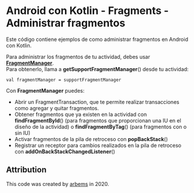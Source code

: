 # Android con Kotlin - Fragments - Administrar fragmentos

Este código contiene ejemplos de como administrar fragmentos en Android con Kotlin.

Para administrar los fragmentos de tu actividad, debes usar [**FragmentManager**](https://developer.android.com/reference/androidx/fragment/app/FragmentManager?hl=es-419). <br/>
Para obtenerlo, llama a **getSupportFragmentManager**() desde tu actividad:

    val fragmentManager = supportFragmentManager

Con **FragmentManager** puedes:

* Abrir un FragmentTransaction, que te permite realizar transacciones como agregar y quitar fragmentos.
* Obtener fragmentos que ya existen en la actividad con **findFragmentById**() (para fragmentos que proporcionan una IU en el diseño de la actividad) o **findFragmentByTag**() (para fragmentos con o sin IU)
* Activar fragmentos de la pila de retroceso con **popBackStack**()
* Registrar un receptor para cambios realizados en la pila de retroceso con **addOnBackStackChangedListener**()


## Attribution

This code was created by [arbems](https://github.com/arbems) in 2020.